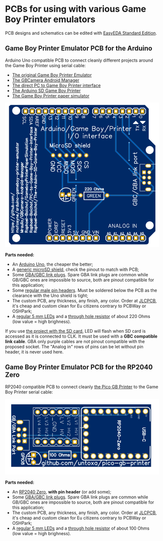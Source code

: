 # PCBs for using with various Game Boy Printer emulators
PCB designs and schematics can be edited with [EasyEDA Standard Edition](https://easyeda.com).

## Game Boy Printer Emulator PCB for the Arduino
Arduino Uno compatible PCB to connect cleanly different projects around the Game Boy Printer using serial cable: 
- [The original Game Boy Printer Emulator](https://github.com/mofosyne/arduino-gameboy-printer-emulator)
- [The GBCamera Android Manager](https://github.com/Mraulio/GBCamera-Android-Manager)
- [The direct PC to Game Boy Printer interface](https://github.com/Raphael-Boichot/PC-to-Game-Boy-Printer-interface)
- [The Arduino SD Game Boy Printer](https://github.com/Raphael-Boichot/The-Arduino-SD-Game-Boy-Printer)
- [The Game Boy Printer paper simulator](https://github.com/Raphael-Boichot/GameboyPrinterPaperSimulation)

![](PCB%20for%20Arduino/PCB.png)

**Parts needed:** 
- An [Arduino Uno](https://fr.aliexpress.com/item/1005006088733150.html), the cheaper the better;
- A [generic microSD shield](https://fr.aliexpress.com/item/1005006059963950.html), check the pinout to match with PCB;
- Some [GBA/GBC link plugs](https://fr.aliexpress.com/item/1005006358075502.html). Spare GBA link plugs are common while GB/GBC ones are impossible to source, both are pinout compatible for this application;
- Some [regular male pin headers](https://fr.aliexpress.com/item/1005002577212594.html). Must be soldered below the PCB as the clearance with the Uno shield is tight;
- The custom PCB, any thickness, any finish, any color. Order at [JLCPCB](https://jlcpcb.com/), it's cheap and custom clean for Eu citizens contrary to PCBWay or OSHPark;
- A [regular 5 mm LEDs](https://fr.aliexpress.com/item/32848810276.html) and a [through hole resistor](https://fr.aliexpress.com/item/32866216363.html) of about 220 Ohms (low value = high brighness).

If you use [the project with the SD card](https://github.com/Raphael-Boichot/The-Arduino-SD-Game-Boy-Printer), LED will flash when SD card is accessed as it is connected to CLK. It must be used with a **GBC compatible link cable**. GBA only purple cables are not pinout compatible with the proposed socket. The "Analog in" rows of pins can be let without pin header, it is never used here.

## Game Boy Printer Emulator PCB for the RP2040 Zero
RP2040 compatible PCB to connect cleanly [the Pico GB Printer](https://github.com/untoxa/pico-gb-printer) to the Game Boy Printer serial cable:

![](PCB%20for%20RP2040%20Zero/PCB.png)

**Parts needed:** 
- An [RP2040 Zero](https://fr.aliexpress.com/item/1005003504006451.html), **with pin header** (or add some);
- Some [GBA/GBC link plugs](https://fr.aliexpress.com/item/1005006358075502.html). Spare GBA link plugs are common while GB/GBC ones are impossible to source, both are pinout compatible for this application;
- The custom PCB, any thickness, any finish, any color. Order at [JLCPCB](https://jlcpcb.com/), it's cheap and custom clean for Eu citizens contrary to PCBWay or OSHPark;
- A [regular 5 mm LEDs](https://fr.aliexpress.com/item/32848810276.html) and a [through hole resistor](https://fr.aliexpress.com/item/32866216363.html) of about 100 Ohms (low value = high brighness).
